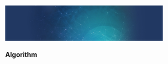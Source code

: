 ![Alt text](https://github.com/EmulateSpace/PictureSet/blob/master/github/readme_top.jpg)

Algorithm
--------------------------------------
